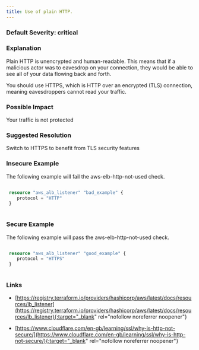```yaml
---
title: Use of plain HTTP.
---
```


### Default Severity: <span class="severity critical">critical</span>

### Explanation

Plain HTTP is unencrypted and human-readable. This means that if a malicious actor was to eavesdrop on your connection, they would be able to see all of your data flowing back and forth.

You should use HTTPS, which is HTTP over an encrypted (TLS) connection, meaning eavesdroppers cannot read your traffic.

### Possible Impact
Your traffic is not protected

### Suggested Resolution
Switch to HTTPS to benefit from TLS security features


### Insecure Example

The following example will fail the aws-elb-http-not-used check.
```terraform

 resource "aws_alb_listener" "bad_example" {
 	protocol = "HTTP"
 }
 
```



### Secure Example

The following example will pass the aws-elb-http-not-used check.
```terraform

 resource "aws_alb_listener" "good_example" {
 	protocol = "HTTPS"
 }
 
```



### Links


- [https://registry.terraform.io/providers/hashicorp/aws/latest/docs/resources/lb_listener](https://registry.terraform.io/providers/hashicorp/aws/latest/docs/resources/lb_listener){:target="_blank" rel="nofollow noreferrer noopener"}

- [https://www.cloudflare.com/en-gb/learning/ssl/why-is-http-not-secure/](https://www.cloudflare.com/en-gb/learning/ssl/why-is-http-not-secure/){:target="_blank" rel="nofollow noreferrer noopener"}




